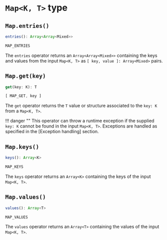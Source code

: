 # `Map<K, T>` type

## `Map.entries()`
```ts
entries(): Array<Array<Mixed>>
```
```ts
MAP_ENTRIES
```
The `entries` operator returns an `Array<Array<Mixed>>` containing the keys and values from the input `Map<K, T>` as
`[ key, value ]: Array<Mixed>` pairs.

## `Map.get(key)`
```ts
get(key: K): T
```
```ts
[ MAP_GET, key ]
```
The `get` operator returns the `T` value or structure associated to the `key: K` from a `Map<K, T>`.

!!! danger ""
    This operator can throw a runtime exception if the supplied `key: K` cannot be found in the input `Map<K, T>`.
    Exceptions are handled as specified in the [Exception handling] section.

## `Map.keys()`
```ts
keys(): Array<K>
```
```ts
MAP_KEYS
```
The `keys` operator returns an `Array<K>` containing the keys of the input `Map<K, T>`.

## `Map.values()`
```ts
values(): Array<T>
```
```ts
MAP_VALUES
```
The `values` operator returns an `Array<T>` containing the values of the input `Map<K, T>`.